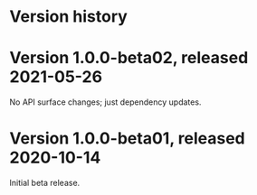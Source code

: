 # Version history

# Version 1.0.0-beta02, released 2021-05-26

No API surface changes; just dependency updates.

# Version 1.0.0-beta01, released 2020-10-14

Initial beta release.
